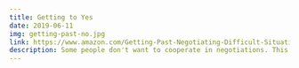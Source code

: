 ```yaml
---
title: Getting to Yes
date: 2019-06-11
img: getting-past-no.jpg
link: https://www.amazon.com/Getting-Past-Negotiating-Difficult-Situations/dp/0553371312
description: Some people don't want to cooperate in negotiations. This book describes techniques you can use to foster an environment where everyone can come together to find a win-win solution.
---
```

